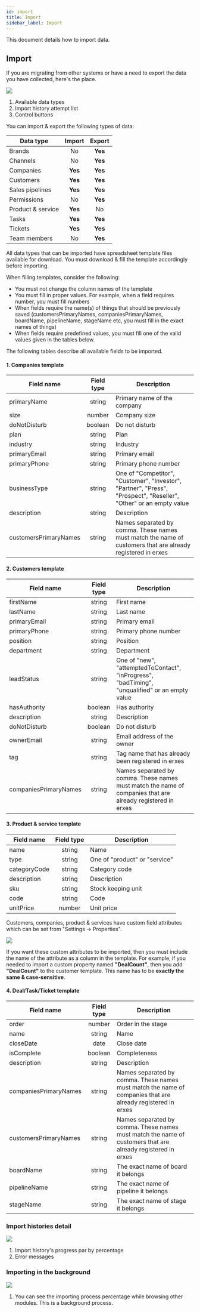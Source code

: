 ```yaml
---
id: import
title: Import
sidebar_label: Import
---
```


This document details how to import data.

## Import

If you are migrating from other systems or have a need to export the data you have collected, here's the place.

![](https://erxes-docs.s3-us-west-2.amazonaws.com/general-settings/importHistory-list.png)

1. Available data types
2. Import history attempt list
3. Control buttons

You can import & export the following types of data:

| Data type | Import | Export |
| ------------- | :-----------: | :-----: |
| Brands | No | **Yes** |
| Channels | No | **Yes** |
| Companies | **Yes** | **Yes** |
| Customers | **Yes** | **Yes** |
| Sales pipelines | **Yes** | **Yes** |
| Permissions | No | **Yes** |
| Product & service | **Yes** | No |
| Tasks | **Yes** | **Yes**
| Tickets | **Yes** | **Yes** |
| Team members | No | **Yes** |

All data types that can be imported have spreadsheet template files available for download. You must download & fill the template accordingly before importing.

When filling templates, consider the following:
  - You must not change the column names of the template
  - You must fill in proper values. For example, when a field requires number, you must fill numbers
  - When fields require the name(s) of things that should be previously saved (customersPrimaryNames, companiesPrimaryNames, boardName, pipelineName, stageName etc, you must fill in the exact names of things)
  - When fields require predefined values, you must fill one of the valid values given in the tables below.

The following tables describe all available fields to be imported.

#### 1. Companies template

| Field name | Field type | Description |
| ------------- | :-----------: | -------------- |
| primaryName | string | Primary name of the company
| size | number | Company size
| doNotDisturb | boolean | Do not disturb
| plan | string | Plan
| industry | string | Industry
| primaryEmail | string | Primary email
| primaryPhone | string | Primary phone number
| businessType | string | One of "Competitor", "Customer", "Investor", "Partner", "Press", "Prospect", "Reseller", "Other" or an empty value
| description | string | Description
| customersPrimaryNames | string | Names separated by comma. These names must match the name of customers that are already registered in erxes

#### 2. Customers template

| Field name | Field type | Description |
| ------------- | :-----------: | -------------- |
| firstName | string | First name
| lastName | string | Last name
| primaryEmail | string | Primary email
| primaryPhone | string | Primary phone number
| position | string | Position
| department | string | Department
| leadStatus | string | One of "new", "attemptedToContact", "inProgress", "badTiming", "unqualified" or an empty value
| hasAuthority | boolean | Has authority
| description | string | Description
| doNotDisturb | boolean | Do not disturb |
| ownerEmail | string | Email address of the owner |
| tag | string | Tag name that has already been registered in erxes |
| companiesPrimaryNames | string | Names separated by comma. These names must match the name of companies that are already registered in erxes |

#### 3. Product & service template

| Field name | Field type | Description |
| ------------- | :-----------: | -------------- |
| name | string | Name
| type | string | One of "product" or "service"
| categoryCode | string | Category code
| description | string | Description
| sku | string | Stock keeping unit
| code | string | Code
| unitPrice | number | Unit price


Customers, companies, product & services have custom field attributes which can be set from "Settings -> Properties".

![](https://erxes-docs.s3-us-west-2.amazonaws.com/general-settings/customProperty.png)

If you want these custom attributes to be imported, then you must include the name of the attribute as a column in the template. For example, if you needed to import a custom property named **"DealCount"**, then you add **"DealCount"** to the customer template. This name has to be **exactly the same & case-sensitive**.

#### 4. Deal/Task/Ticket template

| Field name | Field type | Description |
| ------------- | :-----------: | -------------- |
| order | number | Order in the stage
| name | string | Name
| closeDate | date | Close date
| isComplete | boolean | Completeness
| description | string | Description
| companiesPrimaryNames | string | Names separated by comma. These names must match the name of companies that are already registered in erxes
| customersPrimaryNames | string | Names separated by comma. These names must match the name of customers that are already registered in erxes
| boardName | string | The exact name of board it belongs
| pipelineName | string | The exact name of pipeline it belongs
| stageName | string | The exact name of stage it belongs

### Import histories detail

![](https://s3.us-west-2.amazonaws.com/erxes-docs/general-settings/importhistory2.png)

1. Import history's progress par by percentage
2. Error messages

### Importing in the background

![](https://s3.us-west-2.amazonaws.com/erxes-docs/general-settings/importhistory3.png)

1. You can see the importing process percentage while browsing other modules. This is a background process.